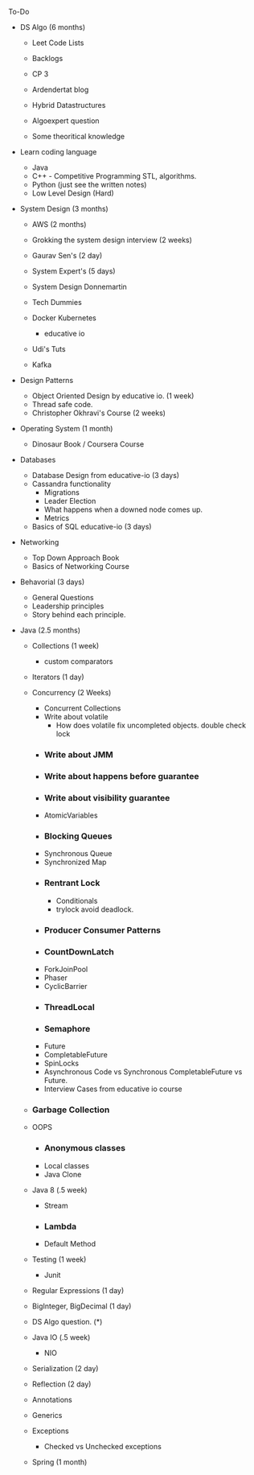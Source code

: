 To-Do
- DS Algo (6 months)
  - Leet Code Lists
  - Backlogs
  - CP 3
  - Ardendertat blog
  - Hybrid Datastructures
  
  - Algoexpert question
  - Some theoritical knowledge

- Learn coding language
  - Java
  - C++ - Competitive Programming STL, algorithms.
  - Python (just see the written notes)
  - Low Level Design (Hard)

- System Design (3 months)
  - AWS (2 months)
  - Grokking the system design interview (2 weeks)
  - Gaurav Sen's (2 day)
  - System Expert's (5 days)
 
  - System Design Donnemartin
  - Tech Dummies
  - Docker Kubernetes
    - educative io
  - Udi's Tuts
  - Kafka


- Design Patterns
  - Object Oriented Design by educative io. (1 week)
  - Thread safe code.
  - Christopher Okhravi's Course (2 weeks)

- Operating System (1 month)
  - Dinosaur Book / Coursera Course

- Databases 
  - Database Design from educative-io (3 days)
  - Cassandra functionality
    - Migrations
    - Leader Election
    - What happens when a downed node comes up.
    - Metrics
  - Basics of SQL educative-io (3 days)


- Networking
  - Top Down Approach Book
  - Basics of Networking Course

- Behavorial (3 days)
  - General Questions
  - Leadership principles
  - Story behind each principle.


- Java (2.5 months)
  - Collections (1 week)
    - custom comparators
  - Iterators (1 day)
  - Concurrency (2 Weeks)
    - Concurrent Collections
    - Write about volatile
      - How does volatile fix uncompleted objects. double check lock
    - ### Write about JMM
    - ### Write about happens before guarantee
    - ### Write about visibility guarantee
    - AtomicVariables
    - ### Blocking Queues
    - Synchronous Queue
    - Synchronized Map
    - ### Rentrant Lock
      - Conditionals
      - trylock avoid deadlock.
    - ### Producer Consumer Patterns
    - ### CountDownLatch
    - ForkJoinPool
    - Phaser
    - CyclicBarrier
    - ### ThreadLocal
    - ### Semaphore
    - Future
    - CompletableFuture
    - SpinLocks
    - Asynchronous Code vs Synchronous CompletableFuture vs Future.
    - Interview Cases from educative io course 
    
  - ### Garbage Collection
  - OOPS
    - ### Anonymous classes
    - Local classes
    - Java Clone
  - Java 8 (.5 week)
    - Stream
    - ### Lambda
    - Default Method
  - Testing (1 week)
    - Junit
  - Regular Expressions (1 day)
  - BigInteger, BigDecimal (1 day)
  - DS Algo question. (*)
  - Java IO (.5 week)
    - NIO
  - Serialization (2 day)
  - Reflection (2 day)
  - Annotations 
  - Generics
  - Exceptions
    - Checked vs Unchecked exceptions
  - Spring (1 month)


